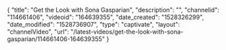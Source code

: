 {
    "title": "Get the Look with Sona Gasparian",
    "description": "",
    "channelid": "114661406",
    "videoid": "164639355",
    "date_created": "1528326299",
    "date_modified": "1528736907",
    "type": "captivate",
    "layout": "channelVideo",
    "url": "\/latest-videos\/get-the-look-with-sona-gasparian\/114661406-164639355"
}